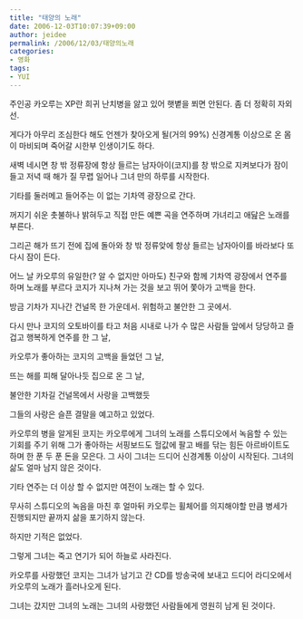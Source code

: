 ```yaml
---
title: "태양의 노래"
date: 2006-12-03T10:07:39+09:00
author: jeidee
permalink: /2006/12/03/태양의노래
categories:
- 영화
tags:
- YUI
---
```


주인공 카오루는 XP란 희귀 난치병을 앓고 있어 햇볕을 쬐면 안된다. 좀 더 정확히 자외선.

게다가 아무리 조심한다 해도 언젠가 찾아오게 될(거의 99%) 신경계통 이상으로 온 몸이 마비되며 죽어갈 시한부 인생이기도 하다.
 
새벽 네시면 창 밖 정류장에 항상 들르는 남자아이(코지)를 창 밖으로 지켜보다가 잠이들고 저녁 때 해가 질 무렵 일어나 그녀 만의 하루를 시작한다.

기타를 둘러메고 들어주는 이 없는 기차역 광장으로 간다.

꺼지기 쉬운 촛불하나 밝혀두고 직접 만든 예쁜 곡을 연주하며 가녀리고 애닲은 노래를 부른다.

그리곤 해가 뜨기 전에 집에 돌아와 창 밖 정류앚에 항상 들르는 남자아이를 바라보다 또 다시 잠이 든다.

어느 날 카오루의 유일한(? 알 수 없지만 아마도) 친구와 함께 기차역 광장에서 연주를 하며 노래를 부르다 코지가 지나쳐 가는 것을 보고 뛰어 쫓아가 고백을 한다.

방금 기차가 지나간 건널목 한 가운데서. 위험하고 불안한 그 곳에서.

다시 만나 코지의 오토바이를 타고 처음 시내로 나가 수 많은 사람들 앞에서 당당하고 즐겁고 행복하게 연주를 한 그 날,

카오루가 좋아하는 코지의 고백을 들었던 그 날,

뜨는 해를 피해 달아나듯 집으로 온 그 날,

불안한 기차길 건널목에서 사랑을 고백했듯

그들의 사랑은 슬픈 결말을 예고하고 있었다.

카오루의 병을 알게된 코지는 카오루에게 그녀의 노래를 스튜디오에서 녹음할 수 있는 기회를 주기 위해 그가 좋아하는 서핑보드도 헐값에 팔고 배를 닦는 힘든 아르바이트도 하며 한 푼 두 푼 돈을 모은다. 그 사이 그녀는 드디어 신경계통 이상이 시작된다. 그녀의 삶도 얼마 남지 않은 것이다.

기타 연주는 더 이상 할 수 없지만 여전이 노래는 할 수 있다.

무사히 스튜디오의 녹음을 마친 후 얼마뒤 카오루는 휠체어를 의지해야할 만큼 병세가 진행되지만 끝까지 삶을 포기하지 않는다.

하지만 기적은 없었다.

그렇게 그녀는 죽고 연기가 되어 하늘로 사라진다.

카오루를 사랑했던 코지는 그녀가 남기고 간 CD를 방송국에 보내고 드디어 라디오에서 카오루의 노래가 흘러나오게 된다.

그녀는 갔지만 그녀의 노래는 그녀의 사랑했던 사람들에게 영원히 남게 된 것이다.